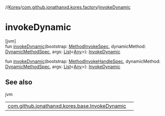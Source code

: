 //[Kores](../../index.md)/[com.github.jonathanxd.kores.factory](index.md)/[invokeDynamic](invoke-dynamic.md)

# invokeDynamic

[jvm]\
fun [invokeDynamic](invoke-dynamic.md)(bootstrap: [MethodInvokeSpec](../com.github.jonathanxd.kores.common/-method-invoke-spec/index.md), dynamicMethod: [DynamicMethodSpec](../com.github.jonathanxd.kores.common/-dynamic-method-spec/index.md), args: [List](https://kotlinlang.org/api/latest/jvm/stdlib/kotlin.collections/-list/index.html)<[Any](https://kotlinlang.org/api/latest/jvm/stdlib/kotlin/-any/index.html)>): [InvokeDynamic](../com.github.jonathanxd.kores.base/-invoke-dynamic/index.md)

fun [invokeDynamic](invoke-dynamic.md)(bootstrap: [MethodInvokeHandleSpec](../com.github.jonathanxd.kores.common/-method-invoke-handle-spec/index.md), dynamicMethod: [DynamicMethodSpec](../com.github.jonathanxd.kores.common/-dynamic-method-spec/index.md), args: [List](https://kotlinlang.org/api/latest/jvm/stdlib/kotlin.collections/-list/index.html)<[Any](https://kotlinlang.org/api/latest/jvm/stdlib/kotlin/-any/index.html)>): [InvokeDynamic](../com.github.jonathanxd.kores.base/-invoke-dynamic/index.md)

## See also

jvm

| | |
|---|---|
| [com.github.jonathanxd.kores.base.InvokeDynamic](../com.github.jonathanxd.kores.base/-invoke-dynamic/index.md) |  |
